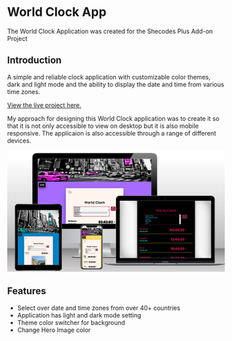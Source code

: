 # World Clock App

The World Clock Application was created for the Shecodes Plus Add-on Project

## Introduction

A simple and reliable clock application with customizable color themes, dark and light mode and the ability to display the date and time from various time zones.

[View the live project here.](https://worldclockjs123.netlify.app/)

My approach for designing this World Clock application was to create it so that it is not only accessible to view on desktop but it is also mobile responsive. The applicaion is also accessible through a range of different devices.

![page mock up.](/images/world-clock-mockup.png)

## Features

- Select over date and time zones from over 40+ countries
- Application has light and dark mode setting
- Theme color switcher for background
- Change Hero Image color
